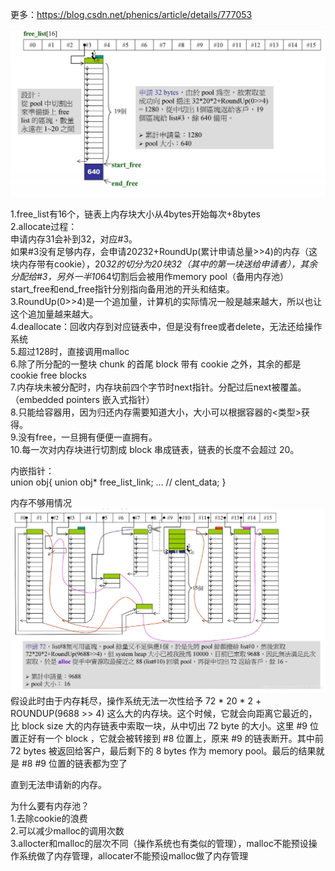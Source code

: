更多：https://blog.csdn.net/phenics/article/details/777053  

![freelist的申请内存过程](https://github.com/gxsaccount/WorkNotes/blob/master/c%2B%2B/%E8%AF%AD%E8%A8%80%E5%9F%BA%E7%A1%80/%E5%86%85%E5%AD%98%E7%AE%A1%E7%90%86/img/freelist.png)   

1.free_list有16个，链表上内存块大小从4bytes开始每次+8bytes    
2.allocate过程：  
申请内存31会补到32，对应#3。  
如果#3没有足够内存，会申请20*2*32+RoundUp(累计申请总量>>4)的内存（这块内存带有cookie），20*32的切分为20块32（其中的第一块送给申请者），其余分配给#3，另外一半10*64切割后会被用作memory pool（备用内存池）start_free和end_free指针分别指向备用池的开头和结束。   
3.RoundUp(0>>4)是一个追加量，计算机的实际情况一般是越来越大，所以也让这个追加量越来越大。  
4.deallocate：回收内存到对应链表中，但是没有free或者delete，无法还给操作系统  
5.超过128时，直接调用malloc  
6.除了所分配的一整块 chunk 的首尾 block 带有 cookie 之外，其余的都是 cookie free blocks    
7.内存块未被分配时，内存块前四个字节时next指针。分配过后next被覆盖。（embedded pointers 嵌入式指针）  
8.只能给容器用，因为归还内存需要知道大小，大小可以根据容器的<类型>获得。    
9.没有free，一旦拥有便便一直拥有。  
10.每一次对内存块进行切割成 block 串成链表，链表的长度不会超过 20。     

内嵌指针：  
union obj{
  union obj* free_list_link;
  ... // clent_data;
}

内存不够用情况  
![内存不够用时](https://github.com/gxsaccount/WorkNotes/blob/master/c%2B%2B/%E8%AF%AD%E8%A8%80%E5%9F%BA%E7%A1%80/%E5%86%85%E5%AD%98%E7%AE%A1%E7%90%86/img/%E5%86%85%E5%AD%98%E4%B8%8D%E5%A4%9F%E7%94%A8%E6%97%B6.png) 
假设此时由于内存耗尽，操作系统无法一次性给予 72 * 20 * 2 + ROUNDUP(9688 >> 4) 这么大的内存块。这个时候，它就会向距离它最近的，比 block size 大的内存链表中索取一块，从中切出 72 byte 的大小。这里 #9 位置正好有一个 block ，它就会被转接到 #8 位置上，原来 #9 的链表断开。其中前 72 bytes 被返回给客户，最后剩下的 8 bytes 作为 memory pool。最后的结果就是 #8 #9 位置的链表都为空了

直到无法申请新的内存。  


为什么要有内存池？  
1.去除cookie的浪费  
2.可以减少malloc的调用次数   
3.allocter和malloc的层次不同（操作系统也有类似的管理），malloc不能预设操作系统做了内存管理，allocater不能预设malloc做了内存管理  
